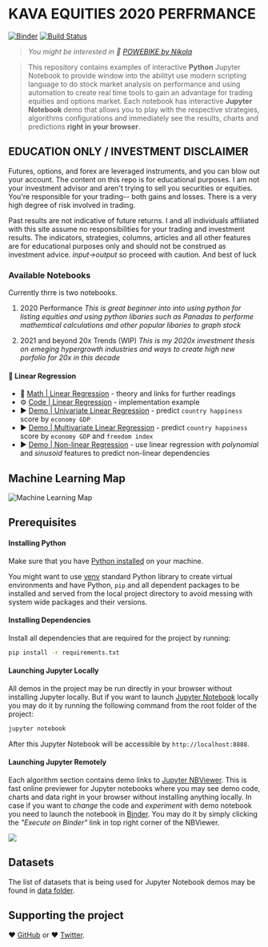 # KAVA EQUITIES 2020 PERFRMANCE

[![Binder](https://mybinder.org/badge_logo.svg)](https://mybinder.org/v2/gh/Niko-La/jupyter_equity_2020/main?filepath=notebooks)
[![Build Status](https://travis-ci.org/trekhleb/homemade-machine-learning.svg?branch=master)](https://travis-ci.org/trekhleb/homemade-machine-learning)

> _You might be interested in 🤖 [POWEBIKE by Nikola](https://POWE.NETLIFY.COM)_


> This repository contains examples of interactive **Python** Jupyter Notebook to provide window into the abilityt use modern scripting language to do stock market analysis on performance and using automation to create real time tools to gain an advantage for trading equities and options market. Each notebook has interactive **Jupyter Notebook** demo that allows you to play with the respective strategies, algorithms configurations and immediately see the results, charts and predictions **right in your browser**.

## EDUCATION ONLY / INVESTMENT DISCLAIMER

Futures, options, and forex are leveraged instruments, and you can blow out your account. The content on this repo is for educational purposes. I am not your investment advisor and aren't trying to sell you securities or equities. You're responsible for your trading-- both gains and losses. There is a very high degree of risk involved in trading.

Past results are not indicative of future returns. I and all individuals affiliated with this site assume no responsibilities for your trading and investment results. The indicators, strategies, columns, articles and all other features are for educational purposes only and should not be construed as investment advice. _input→output_ so proceed with caution. And best of luck

### Available Notebooks

Currently thrre is two notebooks.
1) 2020 Performance 
 _This is great beginner into into using python for listing equities and using python libaries such as Panadas to performe mathemtical calculations and other popular libaries to graph stock_

2) 2021 and beyond 20x Trends (WIP)
 _This is my 2020x investment thesis on emeging hypergrowth industries and ways to create high new porfolio for 20x in this decade_
 
 
#### 🤖 Linear Regression

- 📗 [Math | Linear Regression](homemade/linear_regression) - theory and links for further readings
- ⚙️ [Code | Linear Regression](homemade/linear_regression/linear_regression.py) - implementation example
- ▶️ [Demo | Univariate Linear Regression](https://nbviewer.jupyter.org/github/trekhleb/homemade-machine-learning/blob/master/notebooks/linear_regression/univariate_linear_regression_demo.ipynb) - predict `country happiness` score by `economy GDP`
- ▶️ [Demo | Multivariate Linear Regression](https://nbviewer.jupyter.org/github/trekhleb/homemade-machine-learning/blob/master/notebooks/linear_regression/multivariate_linear_regression_demo.ipynb) - predict `country happiness` score by `economy GDP` and `freedom index`
- ▶️ [Demo | Non-linear Regression](https://nbviewer.jupyter.org/github/trekhleb/homemade-machine-learning/blob/master/notebooks/linear_regression/non_linear_regression_demo.ipynb) - use linear regression with _polynomial_ and _sinusoid_ features to predict non-linear dependencies


## Machine Learning Map

![Machine Learning Map](https://www.google.com/url?sa=i&url=https%3A%2F%2Fen.m.wikipedia.org%2Fwiki%2FFile%3ANROL-39_Mission_Patch.png&psig=AOvVaw0S4nfzQ-U6sco7JEFSYSX7&ust=1610411898040000&source=images&cd=vfe&ved=0CAIQjRxqFwoTCPiZqPvRku4CFQAAAAAdAAAAABAD)

## Prerequisites

#### Installing Python

Make sure that you have [Python installed](https://realpython.com/installing-python/) on your machine.

You might want to use [venv](https://docs.python.org/3/library/venv.html) standard Python library
to create virtual environments and have Python, `pip` and all dependent packages to be installed and 
served from the local project directory to avoid messing with system wide packages and their 
versions.

#### Installing Dependencies

Install all dependencies that are required for the project by running:

```bash
pip install -r requirements.txt
```

#### Launching Jupyter Locally

All demos in the project may be run directly in your browser without installing Jupyter locally. But if you want to launch [Jupyter Notebook](http://jupyter.org/) locally you may do it by running the following command from the root folder of the project:

```bash
jupyter notebook
```
After this Jupyter Notebook will be accessible by `http://localhost:8888`.

#### Launching Jupyter Remotely

Each algorithm section contains demo links to [Jupyter NBViewer](http://nbviewer.jupyter.org/). This is fast online previewer for Jupyter notebooks where you may see demo code, charts and data right in your browser without installing anything locally. In case if you want to _change_ the code and _experiment_ with demo notebook you need to launch the notebook in [Binder](https://mybinder.org/). You may do it by simply clicking the _"Execute on Binder"_ link in top right corner of the NBViewer.

![](./images/binder-button-place.png)

## Datasets

The list of datasets that is being used for Jupyter Notebook demos may be found in [data folder](data).

## Supporting the project

 ❤️️ [GitHub](https://github.com/Niko-La) or ❤️️ [Twitter](https://www.twitter.com/DIYNIKOLA).
